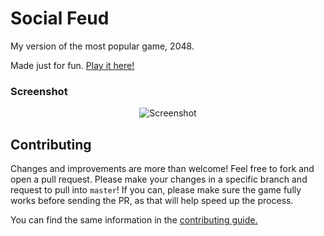 # Social Feud
My version of the most popular game, 2048.

Made just for fun. [Play it here!](http://narulakeshav.github.io/social-feud)

### Screenshot

<p align="center">
  <img src="http://i.imgur.com/BZCtHbe.png" alt="Screenshot"/>
</p>

## Contributing
Changes and improvements are more than welcome! Feel free to fork and open a pull request. Please make your changes in a specific branch and request to pull into `master`! If you can, please make sure the game fully works before sending the PR, as that will help speed up the process.

You can find the same information in the [contributing guide.](https://github.com/gabrielecirulli/2048/blob/master/CONTRIBUTING.md)
